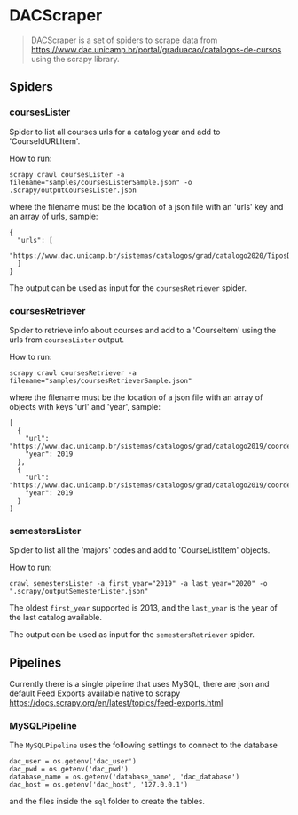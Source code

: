 # DACScraper

> DACScraper is a set of spiders to scrape data from https://www.dac.unicamp.br/portal/graduacao/catalogos-de-cursos
> using the scrapy library.

## Spiders

### coursesLister

Spider to list all courses urls for a catalog year and add to 'CourseIdURLItem'.

How to run:
```
scrapy crawl coursesLister -a filename="samples/coursesListerSample.json" -o .scrapy/outputCoursesLister.json
```
where the filename must be the location of a json file with an 'urls' key and an array of urls, sample:
``` 
{
  "urls": [
    "https://www.dac.unicamp.br/sistemas/catalogos/grad/catalogo2020/TiposDisciplinas.html"
  ]
}
```

The output can be used as input for the ```coursesRetriever``` spider.

### coursesRetriever

Spider to retrieve info about courses and add to a 'CourseItem' using the urls from ```coursesLister``` output.

How to run:
```
scrapy crawl coursesRetriever -a filename="samples/coursesRetrieverSample.json"
```
where the filename must be the location of a json file with an array of objects
with keys 'url' and 'year', sample:
``` 
[
  {
    "url": "https://www.dac.unicamp.br/sistemas/catalogos/grad/catalogo2019/coordenadorias/0023/0023.html#MC001",
    "year": 2019
  },
  {
    "url": "https://www.dac.unicamp.br/sistemas/catalogos/grad/catalogo2019/coordenadorias/0032/0032.html#MA044",
    "year": 2019
  }
]
```

### semestersLister

Spider to list all the 'majors' codes and add to 'CourseListItem' objects.

How to run:
```
crawl semestersLister -a first_year="2019" -a last_year="2020" -o ".scrapy/outputSemesterLister.json"
```
The oldest ```first_year``` supported is 2013, and the ```last_year``` is the year of the last catalog available. 

The output can be used as input for the ```semestersRetriever``` spider.


## Pipelines

Currently there is a single pipeline that uses MySQL, there are json and default Feed Exports available native to scrapy
https://docs.scrapy.org/en/latest/topics/feed-exports.html

### MySQLPipeline
The ```MySQLPipeline``` uses the following settings to connect to the database   
```
dac_user = os.getenv('dac_user')
dac_pwd = os.getenv('dac_pwd')
database_name = os.getenv('database_name', 'dac_database')
dac_host = os.getenv('dac_host', '127.0.0.1')
```
and the files inside the ```sql``` folder to create the tables.
